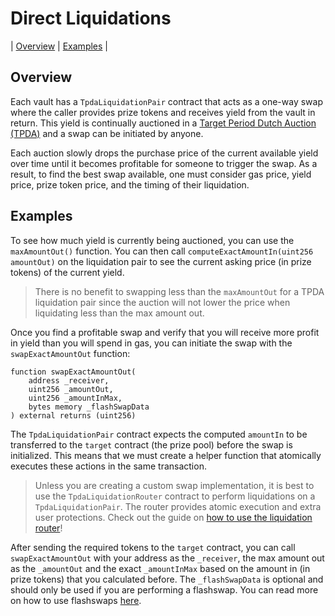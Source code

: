 # Direct Liquidations

| [Overview](#overview)
| [Examples](#examples)
|

## Overview

Each vault has a `TpdaLiquidationPair` contract that acts as a one-way swap where the caller provides prize tokens and receives yield from the vault in return. This yield is continually auctioned in a [Target Period Dutch Auction (TPDA)](https://github.com/GenerationSoftware/pt-v5-tpda-liquidator/?tab=readme-ov-file#target-period-dutch-auction-liquidation-pair) and a swap can be initiated by anyone.

Each auction slowly drops the purchase price of the current available yield over time until it becomes profitable for someone to trigger the swap. As a result, to find the best swap available, one must consider gas price, yield price, prize token price, and the timing of their liquidation.

## Examples

To see how much yield is currently being auctioned, you can use the `maxAmountOut()` function. You can then call `computeExactAmountIn(uint256 amountOut)` on the liquidation pair to see the current asking price (in prize tokens) of the current yield.

> There is no benefit to swapping less than the `maxAmountOut` for a TPDA liquidation pair since the auction will not lower the price when liquidating less than the max amount out.

Once you find a profitable swap and verify that you will receive more profit in yield than you will spend in gas, you can initiate the swap with the `swapExactAmountOut` function:

```solidity
function swapExactAmountOut(
    address _receiver,
    uint256 _amountOut,
    uint256 _amountInMax,
    bytes memory _flashSwapData
) external returns (uint256)
```

The `TpdaLiquidationPair` contract expects the computed `amountIn` to be transferred to the `target` contract (the prize pool) before the swap is initialized. This means that we must create a helper function that atomically executes these actions in the same transaction.

> Unless you are creating a custom swap implementation, it is best to use the `TpdaLiquidationRouter` contract to perform liquidations on a `TpdaLiquidationPair`. The router provides atomic execution and extra user protections. Check out the guide on [how to use the liquidation router](../router-liquidations/README.md)!

After sending the required tokens to the `target` contract, you can call `swapExactAmountOut` with your address as the `_receiver`, the max amount out as the `_amountOut` and the exact `_amountInMax` based on the amount in (in prize tokens) that you calculated before. The `_flashSwapData` is optional and should only be used if you are performing a flashswap. You can read more on how to use flashswaps [here](../flash-swap-liquidations/README.md).
